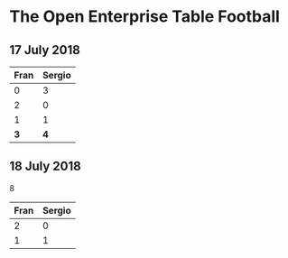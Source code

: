 # The Open Enterprise Table Football

## 17 July 2018

| Fran | Sergio |
| --- | --- |
| 0 | 3 |
| 2 | 0 |
| 1 | 1 |
| **3** | **4** |

## 18 July 2018

8

| Fran | Sergio |
| --- | --- |
| 2 | 0 |
| 1 | 1 |

